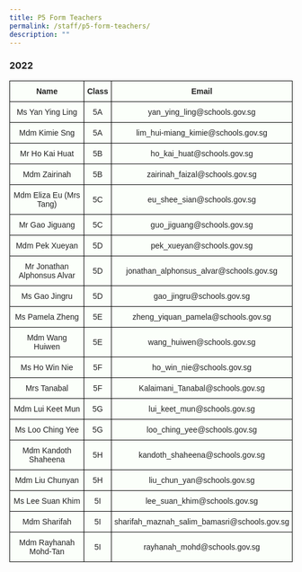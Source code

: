 ```yaml
---
title: P5 Form Teachers
permalink: /staff/p5-form-teachers/
description: ""
---
```

### 2022
<style type="text/css">
.tg  {border-collapse:collapse;border-spacing:0;}
.tg td{border-color:black;border-style:solid;border-width:1px;font-family:Arial, sans-serif;font-size:14px;
  overflow:hidden;padding:10px 5px;word-break:normal;}
.tg th{border-color:black;border-style:solid;border-width:1px;font-family:Arial, sans-serif;font-size:14px;
  font-weight:normal;overflow:hidden;padding:10px 5px;word-break:normal;}
.tg .tg-5teg{background-color:#FBFFFA;color:#222;font-weight:bold;text-align:center;vertical-align:top}
.tg .tg-s6uv{background-color:#FBFFFA;color:#222;text-align:center;vertical-align:middle}
</style>
<table class="tg">
<thead>
  <tr>
    <th class="tg-5teg">Name</th>
    <th class="tg-5teg">Class</th>
    <th class="tg-5teg">Email</th>
  </tr>
</thead>
<tbody>
  <tr>
    <td class="tg-s6uv"><span style="color:#222;background-color:#FBFFFA">Ms Yan Ying Ling</span></td>
    <td class="tg-s6uv"><span style="color:#222;background-color:#FBFFFA">5A</span></td>
    <td class="tg-s6uv"><span style="color:#222;background-color:#FBFFFA">yan_ying_ling@schools.gov.sg</span></td>
  </tr>
  <tr>
    <td class="tg-s6uv"><span style="color:#222;background-color:#FBFFFA">Mdm Kimie Sng</span></td>
    <td class="tg-s6uv"><span style="color:#222;background-color:#FBFFFA">5A</span></td>
    <td class="tg-s6uv"><span style="color:#222;background-color:#FBFFFA">lim_hui-miang_kimie@schools.gov.sg</span></td>
  </tr>
  <tr>
    <td class="tg-s6uv"><span style="color:#222;background-color:#FBFFFA">Mr Ho Kai Huat</span></td>
    <td class="tg-s6uv"><span style="color:#222;background-color:#FBFFFA">5B</span></td>
    <td class="tg-s6uv"><span style="color:#222;background-color:#FBFFFA">ho_kai_huat@schools.gov.sg</span></td>
  </tr>
  <tr>
    <td class="tg-s6uv"><span style="color:#222;background-color:#FBFFFA">Mdm Zairinah </span></td>
    <td class="tg-s6uv"><span style="color:#222;background-color:#FBFFFA">5B</span></td>
    <td class="tg-s6uv"><span style="color:#222;background-color:#FBFFFA">zairinah_faizal@schools.gov.sg</span></td>
  </tr>
  <tr>
    <td class="tg-s6uv"><span style="color:#222;background-color:#FBFFFA">Mdm Eliza Eu (Mrs Tang)</span></td>
    <td class="tg-s6uv"><span style="color:#222;background-color:#FBFFFA">5C</span></td>
    <td class="tg-s6uv"><span style="color:#222;background-color:#FBFFFA">eu_shee_sian@schools.gov.sg</span></td>
  </tr>
  <tr>
    <td class="tg-s6uv"><span style="color:#222;background-color:#FBFFFA">Mr Gao Jiguang</span></td>
    <td class="tg-s6uv"><span style="color:#222;background-color:#FBFFFA">5C</span></td>
    <td class="tg-s6uv"><span style="color:#222;background-color:#FBFFFA"> guo_jiguang@schools.gov.sg</span></td>
  </tr>
  <tr>
    <td class="tg-s6uv"><span style="color:#222;background-color:#FBFFFA">Mdm Pek Xueyan</span></td>
    <td class="tg-s6uv"><span style="color:#222;background-color:#FBFFFA">5D</span></td>
    <td class="tg-s6uv"><span style="color:#222;background-color:#FBFFFA">pek_xueyan@schools.gov.sg</span></td>
  </tr>
  <tr>
    <td class="tg-s6uv"><span style="color:#222;background-color:#FBFFFA">Mr Jonathan Alphonsus Alvar</span></td>
    <td class="tg-s6uv"><span style="color:#222;background-color:#FBFFFA">5D</span></td>
    <td class="tg-s6uv"><span style="color:#222;background-color:#FBFFFA">jonathan_alphonsus_alvar@schools.gov.sg</span></td>
  </tr>
  <tr>
    <td class="tg-s6uv"><span style="color:#222;background-color:#FBFFFA">Ms Gao Jingru</span></td>
    <td class="tg-s6uv"><span style="color:#222;background-color:#FBFFFA">5D</span></td>
    <td class="tg-s6uv"><span style="color:#222;background-color:#FBFFFA">gao_jingru@schools.gov.sg</span></td>
  </tr>
  <tr>
    <td class="tg-s6uv"><span style="color:#222;background-color:#FBFFFA">Ms Pamela Zheng</span></td>
    <td class="tg-s6uv"><span style="color:#222;background-color:#FBFFFA">5E</span></td>
    <td class="tg-s6uv"><span style="color:#222;background-color:#FBFFFA"> zheng_yiquan_pamela@schools.gov.sg</span></td>
  </tr>
  <tr>
    <td class="tg-s6uv"><span style="color:#222;background-color:#FBFFFA">Mdm Wang Huiwen</span></td>
    <td class="tg-s6uv"><span style="color:#222;background-color:#FBFFFA">5E</span></td>
    <td class="tg-s6uv"><span style="color:#222;background-color:#FBFFFA">wang_huiwen@schools.gov.sg</span></td>
  </tr>
  <tr>
    <td class="tg-s6uv"><span style="color:#222;background-color:#FBFFFA">Ms Ho Win Nie</span></td>
    <td class="tg-s6uv"><span style="color:#222;background-color:#FBFFFA">5F</span></td>
    <td class="tg-s6uv"><span style="color:#222;background-color:#FBFFFA">ho_win_nie@schools.gov.sg</span></td>
  </tr>
  <tr>
    <td class="tg-s6uv"><span style="color:#222;background-color:#FBFFFA">Mrs Tanabal</span></td>
    <td class="tg-s6uv"><span style="color:#222;background-color:#FBFFFA">5F</span></td>
    <td class="tg-s6uv"><span style="color:#222;background-color:#FBFFFA">Kalaimani_Tanabal@schools.gov.sg</span></td>
  </tr>
  <tr>
    <td class="tg-s6uv"><span style="color:#222;background-color:#FBFFFA">Mdm Lui Keet Mun</span></td>
    <td class="tg-s6uv"><span style="color:#222;background-color:#FBFFFA">5G</span></td>
    <td class="tg-s6uv"><span style="color:#222;background-color:#FBFFFA">lui_keet_mun@schools.gov.sg</span></td>
  </tr>
  <tr>
    <td class="tg-s6uv"><span style="color:#222;background-color:#FBFFFA">Ms Loo Ching Yee</span></td>
    <td class="tg-s6uv"><span style="color:#222;background-color:#FBFFFA">5G</span></td>
    <td class="tg-s6uv"><span style="color:#222;background-color:#FBFFFA">loo_ching_yee@schools.gov.sg</span></td>
  </tr>
  <tr>
    <td class="tg-s6uv"><span style="color:#222;background-color:#FBFFFA">Mdm Kandoth Shaheena</span></td>
    <td class="tg-s6uv"><span style="color:#222;background-color:#FBFFFA">5H</span></td>
    <td class="tg-s6uv"><span style="color:#222;background-color:#FBFFFA">kandoth_shaheena@schools.gov.sg</span></td>
  </tr>
  <tr>
    <td class="tg-s6uv"><span style="color:#222;background-color:#FBFFFA">Mdm Liu Chunyan</span></td>
    <td class="tg-s6uv"><span style="color:#222;background-color:#FBFFFA">5H</span></td>
    <td class="tg-s6uv"><span style="color:#222;background-color:#FBFFFA">liu_chun_yan@schools.gov.sg</span></td>
  </tr>
  <tr>
    <td class="tg-s6uv"><span style="color:#222;background-color:#FBFFFA">Ms Lee Suan Khim</span></td>
    <td class="tg-s6uv"><span style="color:#222;background-color:#FBFFFA">5I</span></td>
    <td class="tg-s6uv"><span style="color:#222;background-color:#FBFFFA">lee_suan_khim@schools.gov.sg</span></td>
  </tr>
  <tr>
    <td class="tg-s6uv"><span style="color:#222;background-color:#FBFFFA">Mdm Sharifah</span></td>
    <td class="tg-s6uv"><span style="color:#222;background-color:#FBFFFA">5I</span></td>
    <td class="tg-s6uv"><span style="color:#222;background-color:#FBFFFA">sharifah_maznah_salim_bamasri@schools.gov.sg</span></td>
  </tr>
  <tr>
    <td class="tg-s6uv"><span style="color:#222;background-color:#FBFFFA">Mdm Rayhanah Mohd-Tan</span></td>
    <td class="tg-s6uv"><span style="color:#222;background-color:#FBFFFA">5I</span></td>
    <td class="tg-s6uv"><span style="color:#222;background-color:#FBFFFA">rayhanah_mohd@schools.gov.sg </span></td>
  </tr>
</tbody>
</table>